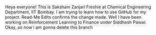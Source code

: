Heya everyone!
This is Saksham Zanjari
Freshie at Chemical Engineering Department, IIT Bombay.
I am trying to learn how to use GitHub for my project.
Read-Me Edits confirms the change made.
Well I have been working on Reinforcement Learning to Finance under Siddhesh Pawar.
Okay, so now i am gonna delete this branch
